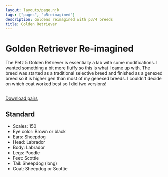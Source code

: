 ```yaml
---
layout: layouts/page.njk
tags: ["pages", "p5reimagined"]
description: Goldens reimagined with p3/4 breeds
title: Golden Retriever
---
```

# Golden Retriever Re-imagined
The Petz 5 Golden Retriever is essentially a lab with some modifications. I wanted something a bit more fluffy so this is what I came up with. The breed was started as a traditional selective breed and finished as a genexed breed so it is higher gen than most of my genexed breeds. I couldn't decide on which coat worked best so I did two versions!

<img srcset="https://cdn.glitch.com/e8c48446-7221-44a1-aabd-d809cd1d1e34%2Fgoldenfam.png?v=1628384795479 2x">

[Download pairs](/public/downloads/golden.zip?v=1628384881376)

## Standard

- Scales: 150
- Eye color: Brown or black
- Ears: Sheepdog
- Head: Labrador
- Body: Labrador
- Legs: Poodle
- Feet: Scottie
- Tail: Sheepdog (long)
- Coat: Sheepdog or Scottie

